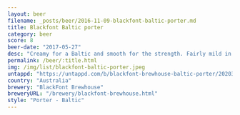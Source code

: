 ```yaml
---
layout: beer
filename: _posts/beer/2016-11-09-blackfont-baltic-porter.md
title: Blackfont Baltic porter
category: beer
score: 8
beer-date: "2017-05-27"
desc: "Creamy for a Baltic and smooth for the strength. Fairly mild in flavour but really easy to drink"
permalink: /beer/:title.html
img: /img/list/blackfont-baltic-porter.jpeg
untappd: "https://untappd.com/b/blackfont-brewhouse-baltic-porter/2020366"
country: "Australia"
brewery: "BlackFont Brewhouse"
breweryURL: "/brewery/blackfont-brewhouse.html"
style: "Porter - Baltic"
---
```


